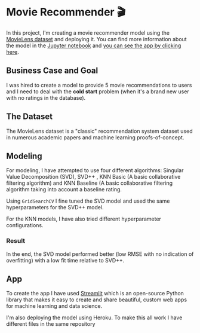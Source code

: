 # Movie Recommender :clapper:

In this project, I'm creating a movie recommender model using the [MovieLens dataset](https://grouplens.org/datasets/movielens/) and deploying it. You can find more information about the model in the [Jupyter notebook](https://github.com/renoneto/fourth_module_project/blob/main/Movie%20Recommender.ipynb) and [you can see the app by clicking here](https://movie-recommender-reno.herokuapp.com/).

## Business Case and Goal

I was hired to create a model to provide 5 movie recommendations to users and I need to deal with the **cold start** problem (when it's a brand new user with no ratings in the database).

## The Dataset

The MovieLens dataset is a "classic" recommendation system dataset used in numerous academic papers and machine learning proofs-of-concept.

## Modeling

For modeling, I have attempted to use four different algorithms: Singular Value Decomposition (SVD), SVD++ , KNN Basic (A basic collaborative filtering algorithm) and KNN Baseline (A basic collaborative filtering algorithm taking into account a baseline rating.

Using `GridSearchCV` I fine tuned the SVD model and used the same hyperparameters for the SVD++ model.

For the KNN models, I have also tried different hyperparameter configurations.

### Result

In the end, the SVD model performed better (low RMSE with no indication of overfitting) with a low fit time relative to SVD++.

## App

To create the app I have used [Streamlit](https://docs.streamlit.io/en/stable/index.html) which is an open-source Python library that makes it easy to create and share beautiful, custom web apps for machine learning and data science.

I'm also deploying the model using Heroku. To make this all work I have different files in the same repository
